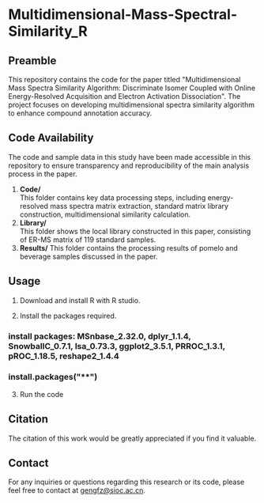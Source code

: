 # Multidimensional-Mass-Spectral-Similarity_R

## Preamble
This repository contains the code for the paper titled "Multidimensional Mass Spectra Similarity Algorithm: Discriminate Isomer Coupled with Online Energy-Resolved Acquisition and Electron Activation Dissociation". The project focuses on developing multidimensional spectra similarity algorithm to enhance compound annotation accuracy.


## Code Availability
The code and sample data in this study have been made accessible in this repository to ensure transparency and reproducibility of the main analysis process in the paper.
1. **Code/**  
  This folder contains key data processing steps, including energy-resolved mass spectra matrix extraction, standard matrix library construction, multidimensional similarity calculation.
2. **Library/**  
  This folder shows the local library constructed in this paper, consisting of ER-MS matrix of 119 standard samples. 
3. **Results/** 
  This folder contains the processing results of pomelo and beverage samples discussed in the paper.


## Usage

1. Download and install R with R studio.

2. Install the packages required.
### install packages: MSnbase_2.32.0, dplyr_1.1.4, SnowballC_0.7.1, lsa_0.73.3, ggplot2_3.5.1, PRROC_1.3.1, pROC_1.18.5, reshape2_1.4.4
### install.packages("**")

3. Run the code

## Citation
The citation of this work would be greatly appreciated if you find it valuable.

## Contact
For any inquiries or questions regarding this research or its code, please feel free to contact at gengfz@sioc.ac.cn.
